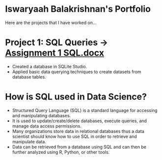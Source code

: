 # Iswaryaah Balakrishnan's Portfolio
Here are the projects that I have worked on... 

# Project 1: SQL Queries → [Assignment 1 SQL.docx](https://github.com/iswaryaah/portfolio/files/9576586/Assignment.1.SQL.docx)

* Created a database in SQLite Studio.
* Applied basic data querying techniques to create datasets from database tables.

# How is SQL used in Data Science? 
* Structured Query Language (SQL) is a standard language for accessing and manipulating databases. 
* It is used to update/create/delete databases, execute queries, and manage data access permissions.
* Many organizations store data in relational databases thus a data scientist should know how to use SQL in order to retrieve and manipulate data.
* Data can be retrieved from a database using SQL and can then be further analyzed using R, Python, or other tools.
